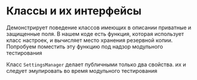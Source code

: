 # Классы и их интерфейсы

Демонстрирует поведение классов имеющих в описании приватные и защищенные поля. В нашем коде есть функция, которая использует класс настроек, и вычисляет место хранения резервной копии. Попробуем поместить эту функцию под надзор модульного тестирования

Класс `SettingsManager` делает публичными только два свойства. их и следует эмулировать во время модульного тестирования